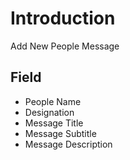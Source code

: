 # Introduction

Add New People Message

## Field

* People Name
* Designation
* Message Title
* Message Subtitle
* Message Description